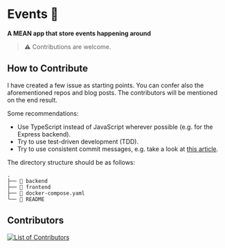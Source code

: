 # Events :beer:

**A MEAN app that store events happening around**


> :warning: Contributions are welcome.

## How to Contribute

I have created a few issue as starting points. You can confer also the aforementioned repos and blog posts. The contributors will be mentioned on the end result.

Some recommendations:

- Use TypeScript instead of JavaScript wherever possible (e.g. for the Express backend).
- Try to use test-driven development (TDD).
- Try to use consistent commit messages, e.g. take a look at [this article](https://itnext.io/ten-commandments-of-git-commit-messages-94bd6dcf6e0e).

The directory structure should be as follows:

```
.
├── 📁 backend
├── 📁 frontend
├── 📄 docker-compose.yaml
└── 📄 README
```

## Contributors

[![List of Contributors](https://contrib.rocks/image?repo=aerabi/events)](https://github.com/aerabi/events/graphs/contributors)
